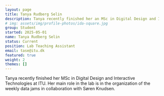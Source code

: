 ```yaml
---
layout: page
title: Tanya Rudberg Selin
description: Tanya recently finished her an MSc in Digital Design and Interactive Technologies at ITU. Her main role in the lab is in the organization of the weekly data jams in collaboration with Søren Knudsen.
# img: assets/img/profile-photos/ida-square.jpg
group: Student
started: 2025-05-01
name: Tanya Rudberg Selin
status: Current
position: Lab Teaching Assistant
email: tase@itu.dk
featured: true
weight: 2
themes: []
---
```


Tanya recently finished her MSc in Digital Design and Interactive Technologies at ITU. Her main role in the lab is in the organization of the weekly data jams in collaboration with Søren Knudsen.
